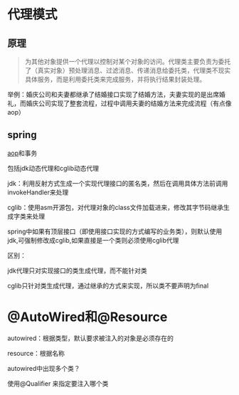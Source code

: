 # 代理模式

## 原理

> 为其他对象提供一个代理以控制对某个对象的访问。代理类主要负责为委托了（真实对象）预处理消息、过滤消息、传递消息给委托类，代理类不现实具体服务，而是利用委托类来完成服务，并将执行结果封装处理。 

举例：婚庆公司和夫妻都继承了结婚接口实现了结婚方法，夫妻实现的是出席婚礼，而婚庆公司实现了整套流程，过程中调用夫妻的结婚方法来完成流程（有点像aop）

## spring

[aop](https://blog.csdn.net/weixin_40160543/article/details/92010760)和事务

包括jdk动态代理和cglib动态代理

jdk：利用反射方式生成一个实现代理接口的匿名类，然后在调用具体方法前调用invokeHandler来处理

cglib：使用asm开源包，对代理对象的class文件加载进来，修改其字节码继承生成字类来处理

spring中如果有顶层接口（即使用接口实现的方式编写的业务类），则默认使用jdk,可强制修改成cglib,如果直接是一个类则必须使用cglib代理



区别：

jdk代理只对实现接口的类生成代理，而不能针对类

cglib只针对类生成代理，通过继承的方式来实现，所以类不要声明为final



# @AutoWired和@Resource

autowired：根据类型，默认要求被注入的对象是必须存在的

resource：根据名称



autowired中出现多个类？

使用@Qualifier 来指定要注入哪个类

